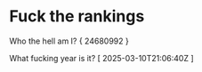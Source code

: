 # Fuck the rankings

Who the hell am I?
{ 24680992 }

What fucking year is it?
[ 2025-03-10T21:06:40Z ]
